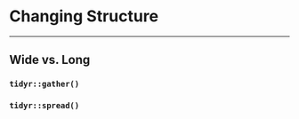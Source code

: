 # Changing Structure



--------------------------------------

## Wide vs. Long



### `tidyr::gather()`



### `tidyr::spread()`




